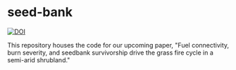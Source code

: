 # seed-bank

[![DOI](https://www.zenodo.org/badge/DOI/10.5281/zenodo.5293996.svg)](https://doi.org/10.5281/zenodo.5293996)


This repository houses the code for our upcoming paper, "Fuel connectivity, burn severity, and seedbank survivorship drive the grass fire cycle in a semi-arid shrubland."
